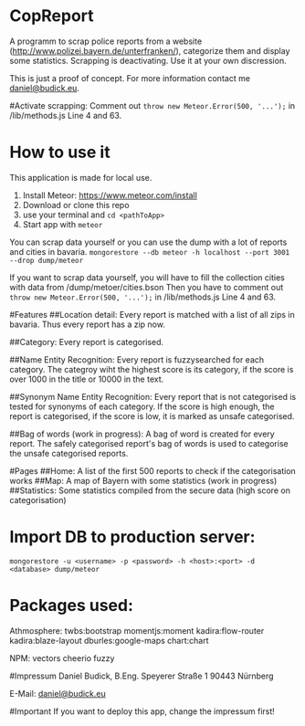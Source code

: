 # CopReport
A programm to scrap police reports from a website (http://www.polizei.bayern.de/unterfranken/), categorize them and display some statistics.
Scrapping is deactivating. Use it at your own discression.

This is just a proof of concept.
For more information contact me daniel@budick.eu.


#Activate scrapping:
Comment out `throw new Meteor.Error(500, '...');` in /lib/methods.js Line 4 and 63. 

# How to use it
This application is made for local use.

1. Install Meteor: https://www.meteor.com/install
2. Download or clone this repo
3. use your terminal and `cd <pathToApp>`
4. Start app with `meteor`

You can scrap data yourself or you can use the dump with a lot of reports and cities in bavaria.
`mongorestore --db meteor -h localhost --port 3001 --drop dump/meteor`

If you want to scrap data yourself, you will have to fill the collection cities with data from /dump/metoer/cities.bson
Then you have to comment out `throw new Meteor.Error(500, '...');` in /lib/methods.js Line 4 and 63. 

#Features
##Location detail:
Every report is matched with a list of all zips in bavaria. Thus every report has a zip now.

##Category: Every report is categorised.

##Name Entity Recognition:
Every report is fuzzysearched for each category. The categroy wiht the highest score is its category, if the score is over 1000 in the title or 10000 in the text.

##Synonym Name Entity Recognition:
Every report that is not categorised is tested for synonyms of each category. If the score is high enough, the report is categorised, if the score is low, it is marked as unsafe categorised.

##Bag of words (work in progress):
A bag of word is created for every report. The safely categorised report's bag of words is used to categorise the unsafe categorised reports.

#Pages
##Home: A list of the first 500 reports to check if the categorisation works
##Map: A map of Bayern with some statistics (work in progress)
##Statistics: Some statistics compiled from the secure data (high score on categorisation)



# Import DB to production server:
`mongorestore -u <username> -p <password> -h <host>:<port> -d <database> dump/meteor`

# Packages used:
Athmosphere:
twbs:bootstrap
momentjs:moment
kadira:flow-router
kadira:blaze-layout
dburles:google-maps
chart:chart

NPM:
vectors
cheerio
fuzzy


#Impressum
Daniel Budick, B.Eng. 
Speyerer Straße 1
90443 Nürnberg

E-Mail: daniel@budick.eu


#Important
If you want to deploy this app, change the impressum first!